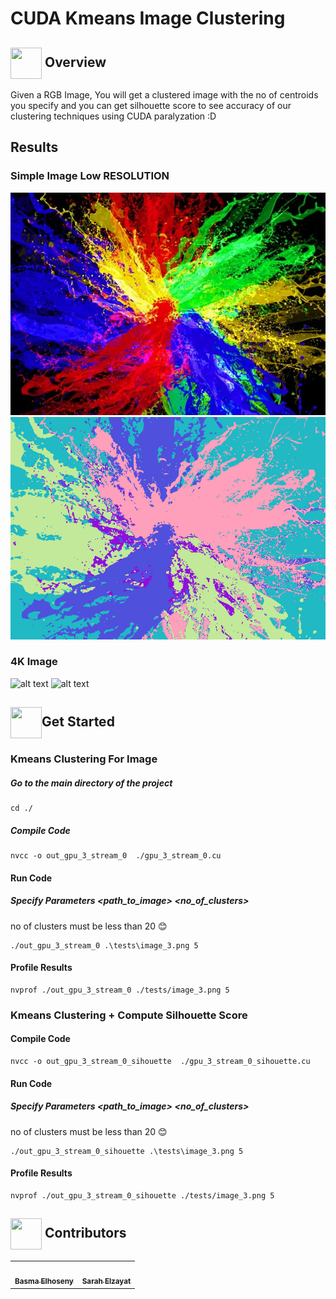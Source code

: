 # CUDA Kmeans Image Clustering

## <img align="center"  width =50px  height =50px src="https://em-content.zobj.net/source/animated-noto-color-emoji/356/waving-hand_1f44b.gif"> Overview <a id = "Overview"></a>

Given a RGB Image, You will get a clustered image with the no of centroids you specify and you can get silhouette score to see accuracy of our clustering techniques using CUDA paralyzation :D

## Results

### Simple Image Low RESOLUTION

![alt text](../tests/image_3.png)
![alt text](../tests/image_3_output_gpu_3_stream_0_sihouette.png)

### 4K Image

![alt text](high_res.jpg)
![alt text](high_res_output_gpu_3_stream_0.png)

## <img  align= center width=50px height=50px src="https://cdn.pixabay.com/animation/2022/07/31/06/27/06-27-17-124_512.gif">Get Started <a id = "started"></a>

### Kmeans Clustering For Image

##### Go to the main directory of the project

```
cd ./
```

##### Compile Code

```
nvcc -o out_gpu_3_stream_0  ./gpu_3_stream_0.cu
```

#### Run Code

##### Specify Parameters <path_to_image> <no_of_clusters>

no of clusters must be less than 20 😊

```
./out_gpu_3_stream_0 .\tests\image_3.png 5
```

#### Profile Results

```
nvprof ./out_gpu_3_stream_0 ./tests/image_3.png 5
```

### Kmeans Clustering + Compute Silhouette Score

#### Compile Code

```
nvcc -o out_gpu_3_stream_0_sihouette  ./gpu_3_stream_0_sihouette.cu
```

#### Run Code

##### Specify Parameters <path_to_image> <no_of_clusters>

no of clusters must be less than 20 😊

```
./out_gpu_3_stream_0_sihouette .\tests\image_3.png 5
```

#### Profile Results

```
nvprof ./out_gpu_3_stream_0_sihouette ./tests/image_3.png 5

```

<!-- Contributors -->

## <img  align= center width=50px height=50px src="https://media1.giphy.com/media/WFZvB7VIXBgiz3oDXE/giphy.gif?cid=6c09b952tmewuarqtlyfot8t8i0kh6ov6vrypnwdrihlsshb&rid=giphy.gif&ct=s"> Contributors <a id = "contributors"></a>

<!-- Contributors list -->
<table align="center" >
  <tr>
    <td align="center"><a href="https://github.com/BasmaElhoseny01"><img src="https://avatars.githubusercontent.com/u/72309546?v=4" width="150px;" alt=""/><br /><sub><b>Basma Elhoseny</b></sub></a><br /></td>
        <td align="center"><a href="https://github.com/SarahElzayat"><img src="https://avatars.githubusercontent.com/u/76779284?v=4" width="150px;" alt=""/><br /><sub><b>Sarah Elzayat</b></sub></a></td>

  </tr>
</table>

